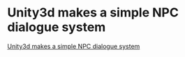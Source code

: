 # Unity3d makes a simple NPC dialogue system
[Unity3d makes a simple NPC dialogue system](https://aiwithcloud.com/2022/09/19/unity3d_makes_a_simple_npc_dialogue_system/)